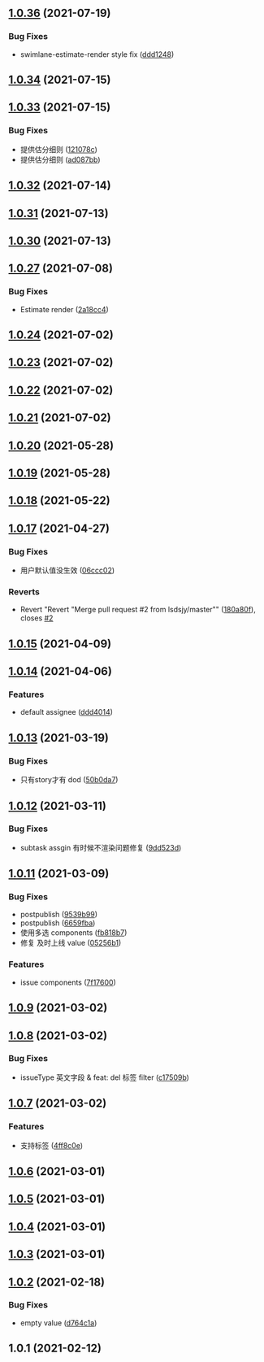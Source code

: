 ## [1.0.36](https://github.com/余聪/jira-extension-script/compare/v1.0.34...v1.0.36) (2021-07-19)


### Bug Fixes

* swimlane-estimate-render style fix ([ddd1248](https://github.com/余聪/jira-extension-script/commit/ddd1248a611571bf459d72a8752f6f246008c167))



## [1.0.34](https://github.com/余聪/jira-extension-script/compare/v1.0.33...v1.0.34) (2021-07-15)



## [1.0.33](https://github.com/余聪/jira-extension-script/compare/v1.0.32...v1.0.33) (2021-07-15)


### Bug Fixes

* 提供估分细则 ([121078c](https://github.com/余聪/jira-extension-script/commit/121078cb9b9045ee3ebb6ea7faa5425fb0face51))
* 提供估分细则 ([ad087bb](https://github.com/余聪/jira-extension-script/commit/ad087bb9c278d01f2bbbb573c6b9068cf7b70a54))



## [1.0.32](https://github.com/余聪/jira-extension-script/compare/v1.0.31...v1.0.32) (2021-07-14)



## [1.0.31](https://github.com/余聪/jira-extension-script/compare/v1.0.30...v1.0.31) (2021-07-13)



## [1.0.30](https://github.com/余聪/jira-extension-script/compare/v1.0.27...v1.0.30) (2021-07-13)



## [1.0.27](https://github.com/余聪/jira-extension-script/compare/v1.0.24...v1.0.27) (2021-07-08)


### Bug Fixes

* Estimate render ([2a18cc4](https://github.com/余聪/jira-extension-script/commit/2a18cc4e02bc4dd037778ae8f8d9e30b6f568bbf))



## [1.0.24](https://github.com/余聪/jira-extension-script/compare/v1.0.23...v1.0.24) (2021-07-02)



## [1.0.23](https://github.com/余聪/jira-extension-script/compare/v1.0.22...v1.0.23) (2021-07-02)



## [1.0.22](https://github.com/余聪/jira-extension-script/compare/v1.0.21...v1.0.22) (2021-07-02)



## [1.0.21](https://github.com/余聪/jira-extension-script/compare/v1.0.20...v1.0.21) (2021-07-02)



## [1.0.20](https://github.com/余聪/jira-extension-script/compare/v1.0.19...v1.0.20) (2021-05-28)



## [1.0.19](https://github.com/余聪/jira-extension-script/compare/v1.0.18...v1.0.19) (2021-05-28)



## [1.0.18](https://github.com/余聪/jira-extension-script/compare/v1.0.17...v1.0.18) (2021-05-22)



## [1.0.17](https://github.com/余聪/jira-extension-script/compare/v1.0.15...v1.0.17) (2021-04-27)


### Bug Fixes

* 用户默认值没生效 ([06ccc02](https://github.com/余聪/jira-extension-script/commit/06ccc0271aceefdc962381b81bf83f55be9c7bc3))


### Reverts

* Revert "Revert "Merge pull request #2 from lsdsjy/master"" ([180a80f](https://github.com/余聪/jira-extension-script/commit/180a80faecf89f1a5ed4d8280e32cd5977bdb0c6)), closes [#2](https://github.com/余聪/jira-extension-script/issues/2)



## [1.0.15](https://github.com/余聪/jira-extension-script/compare/v1.0.14...v1.0.15) (2021-04-09)



## [1.0.14](https://github.com/余聪/jira-extension-script/compare/v1.0.13...v1.0.14) (2021-04-06)


### Features

* default assignee ([ddd4014](https://github.com/余聪/jira-extension-script/commit/ddd4014a4ceb54b6108f75c1fbb2f52428152a67))



## [1.0.13](https://github.com/余聪/jira-extension-script/compare/v1.0.12...v1.0.13) (2021-03-19)


### Bug Fixes

* 只有story才有 dod ([50b0da7](https://github.com/余聪/jira-extension-script/commit/50b0da7e98fd0bae97014c6574b51173ea7e8237))



## [1.0.12](https://github.com/余聪/jira-extension-script/compare/v1.0.11...v1.0.12) (2021-03-11)


### Bug Fixes

* subtask assgin 有时候不渲染问题修复 ([9dd523d](https://github.com/余聪/jira-extension-script/commit/9dd523dab6469ed381142e3ea342e438f6754ce7))



## [1.0.11](https://github.com/余聪/jira-extension-script/compare/v1.0.9...v1.0.11) (2021-03-09)


### Bug Fixes

* postpublish ([9539b99](https://github.com/余聪/jira-extension-script/commit/9539b9993ee53c56223df8ee77a56c9067a3db85))
* postpublish ([6659fba](https://github.com/余聪/jira-extension-script/commit/6659fbac89d658a237db6d38c1e58a98d8070233))
* 使用多选 components ([fb818b7](https://github.com/余聪/jira-extension-script/commit/fb818b736ef9ae5deba6bfd019d0e3cc5c0a99a5))
* 修复 及时上线 value ([05256b1](https://github.com/余聪/jira-extension-script/commit/05256b1fb47ae2e5ee4fc6b0641ffd62f94b0979))


### Features

* issue components ([7f17600](https://github.com/余聪/jira-extension-script/commit/7f176001a694bb914a0a16e739ae5b326c59b2ef))



## [1.0.9](https://github.com/余聪/jira-extension-script/compare/v1.0.8...v1.0.9) (2021-03-02)



## [1.0.8](https://github.com/余聪/jira-extension-script/compare/v1.0.7...v1.0.8) (2021-03-02)


### Bug Fixes

* issueType 英文字段 & feat: del 标签 filter ([c17509b](https://github.com/余聪/jira-extension-script/commit/c17509bb0707f2cf49d6c19768fd23ffbadb67ee))



## [1.0.7](https://github.com/余聪/jira-extension-script/compare/v1.0.6...v1.0.7) (2021-03-02)


### Features

* 支持标签 ([4ff8c0e](https://github.com/余聪/jira-extension-script/commit/4ff8c0e6a5366c9c84651a42736eb1d922a6203a))



## [1.0.6](https://github.com/余聪/jira-extension-script/compare/v1.0.5...v1.0.6) (2021-03-01)



## [1.0.5](https://github.com/余聪/jira-extension-script/compare/v1.0.4...v1.0.5) (2021-03-01)



## [1.0.4](https://github.com/余聪/jira-extension-script/compare/v1.0.3...v1.0.4) (2021-03-01)



## [1.0.3](https://github.com/余聪/jira-extension-script/compare/v1.0.2...v1.0.3) (2021-03-01)



## [1.0.2](https://github.com/余聪/jira-extension-script/compare/v1.0.1...v1.0.2) (2021-02-18)


### Bug Fixes

* empty value ([d764c1a](https://github.com/余聪/jira-extension-script/commit/d764c1acfa8b59bb956fe95bf80c33a675f7d476))



## 1.0.1 (2021-02-12)



